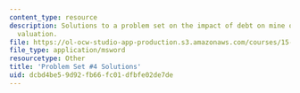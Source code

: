 ```yaml
---
content_type: resource
description: Solutions to a problem set on the impact of debt on mine operation and
  valuation.
file: https://ol-ocw-studio-app-production.s3.amazonaws.com/courses/15-997-practice-of-finance-advanced-corporate-risk-management-spring-2009/dcbd4be59d92fb66fc01dfbfe02de7de_sol_pset4.xls
file_type: application/msword
resourcetype: Other
title: 'Problem Set #4 Solutions'
uid: dcbd4be5-9d92-fb66-fc01-dfbfe02de7de
---
```

